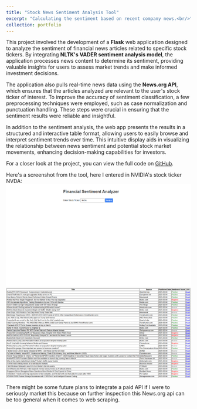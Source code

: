 ```yaml
---
title: "Stock News Sentiment Analysis Tool"
excerpt: "Calculating the sentiment based on recent company news.<br/>"
collection: portfolio
---
```


This project involved the development of a **Flask** web application designed to analyze the sentiment of financial news articles related to specific stock tickers. By integrating **NLTK's VADER sentiment analysis model**, the application processes news content to determine its sentiment, providing valuable insights for users to assess market trends and make informed investment decisions.

The application also pulls real-time news data using the **News.org API**, which ensures that the articles analyzed are relevant to the user's stock ticker of interest. To improve the accuracy of sentiment classification, a few preprocessing techniques were employed, such as case normalization and punctuation handling. These steps were crucial in ensuring that the sentiment results were reliable and insightful.

In addition to the sentiment analysis, the web app presents the results in a structured and interactive table format, allowing users to easily browse and interpret sentiment trends over time. This intuitive display aids in visualizing the relationship between news sentiment and potential stock market movements, enhancing decision-making capabilities for investors.

For a closer look at the project, you can view the full code on [GitHub](https://github.com/wesleymeredith/Financial-News-Sentiment-Analysis).

Here's a screenshot from the tool, here I entered in NVIDIA's stock ticker NVDA:
<img src='/images/senti2.png'>
<img src='/images/senti1.png'>

There might be some future plans to integrate a paid API if I were to seriously market this because on further inspection this News.org api can be too general when it comes to web scraping.